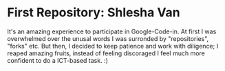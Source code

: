 # First Repository: Shlesha Van
It's an amazing experience to participate in Google-Code-in. At first I was overwhelmed over the unusal words I was surronded by "repositories", "forks" etc. But then, I decided to keep patience and work with diligence; I reaped amazing fruits, instead of feeling discoraged I feel much more confident to do a ICT-based task.
:)
